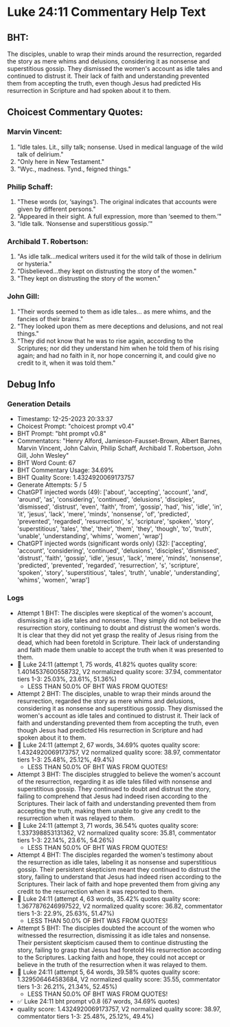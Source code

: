 # Luke 24:11 Commentary Help Text

## BHT:
The disciples, unable to wrap their minds around the resurrection, regarded the story as mere whims and delusions, considering it as nonsense and superstitious gossip. They dismissed the women's account as idle tales and continued to distrust it. Their lack of faith and understanding prevented them from accepting the truth, even though Jesus had predicted His resurrection in Scripture and had spoken about it to them.

## Choicest Commentary Quotes:
### Marvin Vincent:
1. "Idle tales. Lit., silly talk; nonsense. Used in medical language of the wild talk of delirium."
2. "Only here in New Testament."
3. "Wyc., madness. Tynd., feigned things."

### Philip Schaff:
1. "These words (or, ‘sayings’). The original indicates that accounts were given by different persons."
2. "Appeared in their sight. A full expression, more than ‘seemed to them.’"
3. "Idle talk. ‘Nonsense and superstitious gossip.’"

### Archibald T. Robertson:
1. "As idle talk...medical writers used it for the wild talk of those in delirium or hysteria."
2. "Disbelieved...they kept on distrusting the story of the women."
3. "They kept on distrusting the story of the women."

### John Gill:
1. "Their words seemed to them as idle tales... as mere whims, and the fancies of their brains." 
2. "They looked upon them as mere deceptions and delusions, and not real things."
3. "They did not know that he was to rise again, according to the Scriptures; nor did they understand him when he told them of his rising again; and had no faith in it, nor hope concerning it, and could give no credit to it, when it was told them."


## Debug Info
### Generation Details
- Timestamp: 12-25-2023 20:33:37
- Choicest Prompt: "choicest prompt v0.4"
- BHT Prompt: "bht prompt v0.8"
- Commentators: "Henry Alford, Jamieson-Fausset-Brown, Albert Barnes, Marvin Vincent, John Calvin, Philip Schaff, Archibald T. Robertson, John Gill, John Wesley"
- BHT Word Count: 67
- BHT Commentary Usage: 34.69%
- BHT Quality Score: 1.4324920069173757
- Generate Attempts: 5 / 5
- ChatGPT injected words (49):
	['about', 'accepting', 'account', 'and', 'around', 'as', 'considering', 'continued', 'delusions', 'disciples', 'dismissed', 'distrust', 'even', 'faith', 'from', 'gossip', 'had', 'his', 'idle', 'in', 'it', 'jesus', 'lack', 'mere', 'minds', 'nonsense', 'of', 'predicted', 'prevented', 'regarded', 'resurrection', 's', 'scripture', 'spoken', 'story', 'superstitious', 'tales', 'the', 'their', 'them', 'they', 'though', 'to', 'truth', 'unable', 'understanding', 'whims', 'women', 'wrap']
- ChatGPT injected words (significant words only) (32):
	['accepting', 'account', 'considering', 'continued', 'delusions', 'disciples', 'dismissed', 'distrust', 'faith', 'gossip', 'idle', 'jesus', 'lack', 'mere', 'minds', 'nonsense', 'predicted', 'prevented', 'regarded', 'resurrection', 's', 'scripture', 'spoken', 'story', 'superstitious', 'tales', 'truth', 'unable', 'understanding', 'whims', 'women', 'wrap']

### Logs
- Attempt 1 BHT: The disciples were skeptical of the women's account, dismissing it as idle tales and nonsense. They simply did not believe the resurrection story, continuing to doubt and distrust the women's words. It is clear that they did not yet grasp the reality of Jesus rising from the dead, which had been foretold in Scripture. Their lack of understanding and faith made them unable to accept the truth when it was presented to them.
- 🔄 Luke 24:11 (attempt 1, 75 words, 41.82% quotes quality score: 1.4014537600558732, V2 normalized quality score: 37.94, commentator tiers 1-3: 25.03%, 23.61%, 51.36%) 
	- LESS THAN 50.0% OF BHT WAS FROM QUOTES!
- Attempt 2 BHT: The disciples, unable to wrap their minds around the resurrection, regarded the story as mere whims and delusions, considering it as nonsense and superstitious gossip. They dismissed the women's account as idle tales and continued to distrust it. Their lack of faith and understanding prevented them from accepting the truth, even though Jesus had predicted His resurrection in Scripture and had spoken about it to them.
- 🔄 Luke 24:11 (attempt 2, 67 words, 34.69% quotes quality score: 1.4324920069173757, V2 normalized quality score: 38.97, commentator tiers 1-3: 25.48%, 25.12%, 49.4%) 
	- LESS THAN 50.0% OF BHT WAS FROM QUOTES!
- Attempt 3 BHT: The disciples struggled to believe the women's account of the resurrection, regarding it as idle tales filled with nonsense and superstitious gossip. They continued to doubt and distrust the story, failing to comprehend that Jesus had indeed risen according to the Scriptures. Their lack of faith and understanding prevented them from accepting the truth, making them unable to give any credit to the resurrection when it was relayed to them.
- 🔄 Luke 24:11 (attempt 3, 71 words, 36.54% quotes quality score: 1.337398853131362, V2 normalized quality score: 35.81, commentator tiers 1-3: 22.14%, 23.6%, 54.26%) 
	- LESS THAN 50.0% OF BHT WAS FROM QUOTES!
- Attempt 4 BHT: The disciples regarded the women's testimony about the resurrection as idle tales, labeling it as nonsense and superstitious gossip. Their persistent skepticism meant they continued to distrust the story, failing to understand that Jesus had indeed risen according to the Scriptures. Their lack of faith and hope prevented them from giving any credit to the resurrection when it was reported to them.
- 🔄 Luke 24:11 (attempt 4, 63 words, 35.42% quotes quality score: 1.3677876246997522, V2 normalized quality score: 36.82, commentator tiers 1-3: 22.9%, 25.63%, 51.47%) 
	- LESS THAN 50.0% OF BHT WAS FROM QUOTES!
- Attempt 5 BHT: The disciples doubted the account of the women who witnessed the resurrection, dismissing it as idle tales and nonsense. Their persistent skepticism caused them to continue distrusting the story, failing to grasp that Jesus had foretold His resurrection according to the Scriptures. Lacking faith and hope, they could not accept or believe in the truth of the resurrection when it was relayed to them.
- 🔄 Luke 24:11 (attempt 5, 64 words, 39.58% quotes quality score: 1.329506464583684, V2 normalized quality score: 35.55, commentator tiers 1-3: 26.21%, 21.34%, 52.45%) 
	- LESS THAN 50.0% OF BHT WAS FROM QUOTES!
- ✅ Luke 24:11 bht prompt v0.8 (67 words, 34.69% quotes)
- quality score: 1.4324920069173757, V2 normalized quality score: 38.97, commentator tiers 1-3: 25.48%, 25.12%, 49.4%)
